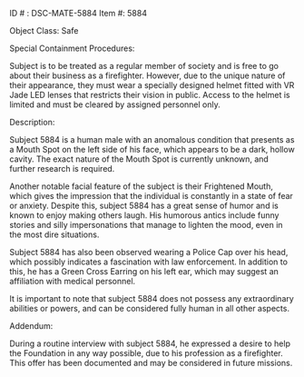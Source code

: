 ID # : DSC-MATE-5884
Item #: 5884

Object Class: Safe

Special Containment Procedures:

Subject is to be treated as a regular member of society and is free to go about their business as a firefighter. However, due to the unique nature of their appearance, they must wear a specially designed helmet fitted with VR Jade LED lenses that restricts their vision in public. Access to the helmet is limited and must be cleared by assigned personnel only.

Description:

Subject 5884 is a human male with an anomalous condition that presents as a Mouth Spot on the left side of his face, which appears to be a dark, hollow cavity. The exact nature of the Mouth Spot is currently unknown, and further research is required.

Another notable facial feature of the subject is their Frightened Mouth, which gives the impression that the individual is constantly in a state of fear or anxiety. Despite this, subject 5884 has a great sense of humor and is known to enjoy making others laugh. His humorous antics include funny stories and silly impersonations that manage to lighten the mood, even in the most dire situations.

Subject 5884 has also been observed wearing a Police Cap over his head, which possibly indicates a fascination with law enforcement. In addition to this, he has a Green Cross Earring on his left ear, which may suggest an affiliation with medical personnel.

It is important to note that subject 5884 does not possess any extraordinary abilities or powers, and can be considered fully human in all other aspects.

Addendum:

During a routine interview with subject 5884, he expressed a desire to help the Foundation in any way possible, due to his profession as a firefighter. This offer has been documented and may be considered in future missions.